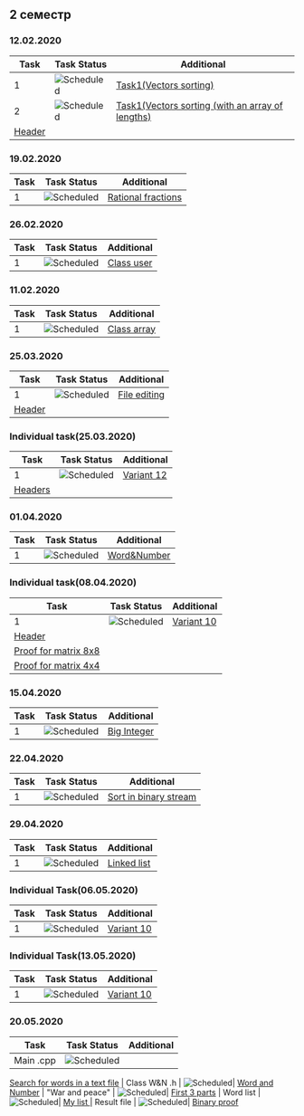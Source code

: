 ## 2 семестр


### 12.02.2020
| Task | Task Status| Additional |
| -------- | -------- | --------| 
| 1 | ![Scheduled](https://github.com/AnzhelikaKravchuk/.NET-Training.-Spring-2019/blob/master/Pictures/icons-ok.png)|[Task1(Vectors sorting)](https://github.com/PavelShvedkov/PM.ShvedkovPavel/blob/master/semester-2/HomeWork12.02/Task1.cpp)
| 2 | ![Scheduled](https://github.com/AnzhelikaKravchuk/.NET-Training.-Spring-2019/blob/master/Pictures/icons-ok.png)|[Task1(Vectors sorting (with an array of lengths)](https://github.com/PavelShvedkov/PM.ShvedkovPavel/blob/master/semester-2/HomeWork12.02/Task2.cpp)
| [Header](https://github.com/PavelShvedkov/PM.ShvedkovPavel/blob/master/semester-2/HomeWork12.02/HeaderForHW.h)



### 19.02.2020
| Task | Task Status| Additional |
| -------- | -------- | --------| 
| 1 | ![Scheduled](https://github.com/AnzhelikaKravchuk/.NET-Training.-Spring-2019/blob/master/Pictures/icons-ok.png)|[Rational fractions](https://github.com/PavelShvedkov/PM.ShvedkovPavel/tree/master/semester-2/HomeWork19.02)



### 26.02.2020
| Task | Task Status| Additional |
| -------- | -------- | --------| 
| 1 | ![Scheduled](https://github.com/AnzhelikaKravchuk/.NET-Training.-Spring-2019/blob/master/Pictures/icons-ok.png)|[Class user](https://github.com/PavelShvedkov/PM.ShvedkovPavel/tree/master/semester-2/HomeWork26.02)



### 11.02.2020
| Task | Task Status| Additional |
| -------- | -------- | --------| 
| 1 | ![Scheduled](https://github.com/AnzhelikaKravchuk/.NET-Training.-Spring-2019/blob/master/Pictures/icons-ok.png)|[Class array](https://github.com/PavelShvedkov/PM.ShvedkovPavel/tree/master/semester-2/HomeWork11.03)



### 25.03.2020
| Task | Task Status| Additional |
| -------- | -------- | --------| 
| 1 | ![Scheduled](https://github.com/AnzhelikaKravchuk/.NET-Training.-Spring-2019/blob/master/Pictures/icons-ok.png)|[File editing](https://github.com/PavelShvedkov/PM.ShvedkovPavel/blob/master/semester-2/HomeWork25.03/TestStreams.cpp)
| [Header](https://github.com/PavelShvedkov/PM.ShvedkovPavel/blob/master/semester-2/HomeWork25.03/WorkWithStrings.h)



### Individual task(25.03.2020)
| Task | Task Status| Additional |
| -------- | -------- | --------| 
| 1 | ![Scheduled](https://github.com/AnzhelikaKravchuk/.NET-Training.-Spring-2019/blob/master/Pictures/icons-ok.png)|[Variant 12](https://github.com/PavelShvedkov/PM.ShvedkovPavel/blob/master/semester-2/IndividualTask25.03/IndividualTask.cpp)
| [Headers](https://github.com/PavelShvedkov/PM.ShvedkovPavel/tree/master/semester-2/IndividualTask25.03)



### 01.04.2020
| Task | Task Status| Additional |
| -------- | -------- | --------| 
| 1 | ![Scheduled](https://github.com/AnzhelikaKravchuk/.NET-Training.-Spring-2019/blob/master/Pictures/icons-ok.png)|[Word&Number](https://github.com/PavelShvedkov/PM.ShvedkovPavel/blob/master/semester-2/HomeWork01.04/HW01.04.cpp)



### Individual task(08.04.2020)
| Task | Task Status| Additional |
| -------- | -------- | --------| 
| 1 | ![Scheduled](https://github.com/AnzhelikaKravchuk/.NET-Training.-Spring-2019/blob/master/Pictures/icons-ok.png)|[Variant 10](https://github.com/PavelShvedkov/PM.ShvedkovPavel/blob/master/semester-2/IndividualTask08.04/IndividualTask08.04.cpp)
| [Header](https://github.com/PavelShvedkov/PM.ShvedkovPavel/blob/master/semester-2/IndividualTask08.04/WorkWithArrays.h)
| [Proof for matrix 8x8](https://github.com/PavelShvedkov/PM.ShvedkovPavel/blob/master/semester-2/IndividualTask08.04/matrix(8x8).txt)
| [Proof for matrix 4x4](https://github.com/PavelShvedkov/PM.ShvedkovPavel/blob/master/semester-2/IndividualTask08.04/matrix(4x4).txt)



### 15.04.2020
| Task | Task Status| Additional |
| -------- | -------- | --------| 
| 1 | ![Scheduled](https://github.com/AnzhelikaKravchuk/.NET-Training.-Spring-2019/blob/master/Pictures/icons-ok.png)|[Big Integer](https://github.com/PavelShvedkov/PM.ShvedkovPavel/tree/master/semester-2/HomeWork15.04)



### 22.04.2020
| Task | Task Status| Additional |
| -------- | -------- | --------| 
| 1 | ![Scheduled](https://github.com/AnzhelikaKravchuk/.NET-Training.-Spring-2019/blob/master/Pictures/icons-ok.png)|[Sort in binary stream](https://github.com/PavelShvedkov/PM.ShvedkovPavel/blob/master/semester-2/HomeWork22.04/SortInBin.cpp)



### 29.04.2020
| Task | Task Status| Additional |
| -------- | -------- | --------| 
| 1 | ![Scheduled](https://github.com/AnzhelikaKravchuk/.NET-Training.-Spring-2019/blob/master/Pictures/icons-ok.png)|[Linked list](https://github.com/PavelShvedkov/PM.ShvedkovPavel/blob/master/semester-2/HomeWork29.04(LinkList)/LinkedList.h)



### Individual Task(06.05.2020)
| Task | Task Status| Additional |
| -------- | -------- | --------| 
| 1 | ![Scheduled](https://github.com/AnzhelikaKravchuk/.NET-Training.-Spring-2019/blob/master/Pictures/icons-ok.png)|[Variant 10](https://github.com/PavelShvedkov/PM.ShvedkovPavel/blob/master/semester-2/IndividualTask06.05(SymmMrx)/IndividualTask06.05.cpp)



### Individual Task(13.05.2020)
| Task | Task Status| Additional |
| -------- | -------- | --------| 
| 1 | ![Scheduled](https://github.com/AnzhelikaKravchuk/.NET-Training.-Spring-2019/blob/master/Pictures/icons-ok.png)|[Variant 10](https://github.com/PavelShvedkov/PM.ShvedkovPavel/blob/master/semester-2/IndividualTask13.05(Product)/Product.h)



### 20.05.2020
| Task | Task Status| Additional |
| -------- | -------- | --------| 
| Main .cpp | ![Scheduled](https://github.com/AnzhelikaKravchuk/.NET-Training.-Spring-2019/blob/master/Pictures/icons-ok.png)|
[Search for words in a text file](https://github.com/PavelShvedkov/PM.ShvedkovPavel/blob/master/semester-2/HomeWork20.05(Search%20words%20in%20txt%20file)/CW20.05(TextNWords).cpp)
| Class W&N .h | ![Scheduled](https://github.com/AnzhelikaKravchuk/.NET-Training.-Spring-2019/blob/master/Pictures/icons-ok.png)|
[Word and Number](https://github.com/PavelShvedkov/PM.ShvedkovPavel/blob/master/semester-2/HomeWork20.05(Search%20words%20in%20txt%20file)/WordNumber.cpp)
| "War and peace" | ![Scheduled](https://github.com/AnzhelikaKravchuk/.NET-Training.-Spring-2019/blob/master/Pictures/icons-ok.png)|
[First 3 parts](https://github.com/PavelShvedkov/PM.ShvedkovPavel/blob/master/semester-2/HomeWork20.05(Search%20words%20in%20txt%20file)/WarAndPeace.txt)
| Word list | ![Scheduled](https://github.com/AnzhelikaKravchuk/.NET-Training.-Spring-2019/blob/master/Pictures/icons-ok.png)|
[ My list ](https://github.com/PavelShvedkov/PM.ShvedkovPavel/blob/master/semester-2/HomeWork20.05(Search%20words%20in%20txt%20file)/WordsInWNP.txt)
| Result file | ![Scheduled](https://github.com/AnzhelikaKravchuk/.NET-Training.-Spring-2019/blob/master/Pictures/icons-ok.png)|
[ Binary proof ](https://github.com/PavelShvedkov/PM.ShvedkovPavel/blob/master/semester-2/HomeWork20.05(Search%20words%20in%20txt%20file)/result.txt)
